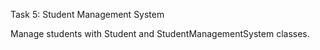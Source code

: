 Task 5: Student Management System

Manage students with Student and StudentManagementSystem classes.